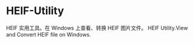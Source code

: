 # HEIF-Utility
HEIF 实用工具。在 Windows 上查看、转换 HEIF 图片文件。
HEIF Utility.View and Convert HEIF file on Windows.
